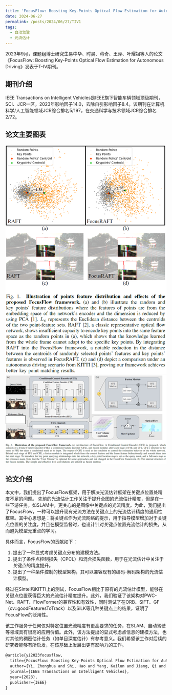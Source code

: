 ```yaml
---
title: 'FocusFlow: Boosting Key-Points Optical Flow Estimation for Autonomous Driving'
date: 2024-06-27
permalink: /posts/2024/06/27/TIV1
tags:
  - 自动驾驶
  - 光流估计
---
```


2023年9月，课题组博士研究生易中华、时昊、蒋奇、王泽、叶耀祖等人的论文《FocusFlow: Boosting Key-Points Optical Flow Estimation for Autonomous Driving》发表于T-IV期刊。

## 期刊介绍

IEEE Transactions on Intelligent Vehicles是IEEE旗下智能车辆领域顶级期刊，SCI、JCR一区，2023年影响因子14.0，去除自引影响因子8.4。该期刊在计算机科学/人工智能领域JCR综合排名5/197，在交通科学与技术领域JCR综合排名2/72。

## 论文主要图表
<div style="text-align:center">
<img src="/images/research/2024-06-27-TIV1/图片1.png" alt="Portfolio">
</div>
<div style="text-align:center">
<img src="/images/research/2024-06-27-TIV1/图片2.png" alt="Portfolio">
</div>

## 论文介绍

本文中，我们提出了FocusFlow框架，用于解决光流估计框架在关键点位置处精度不足的问题。
先前的光流估计工作关注于提升全图的光流估计精度，但是在一些下游任务，如SLAM中，更关心的是图像中关键点的光流精度。为此，我们提出了FocusFlow，一种可以提升现有光流方法在关键点上的光流估计精度的通用性框架。其中心思想是：将关键点作为光流网络的提示，用于指导模型增加对于关键点位置的关注度，并且在模型监督时，也设计针对关键点位置光流估计的损失，从而避免模型无重点的学习。

具体而言，FocusFlow的贡献如下：
1) 提出了一种显式考虑关键点分布的建模方法。
2) 提出了条件点控制损失（CPCL）和混合损失函数，用于在光流估计中关注于关键点的精度提升。
3) 提出了一种条件控制的模型架构，其可以兼容现有的编码-解码架构的光流估计模型。

经过在Sintel和KITTI上的测试，FocusFlow相比于原有的光流估计模型，能够在关键点位置获得巨大的光流估计精度提升。此外，我们验证了该架构对PWC-Net、RAFT、FlowFormer的兼容性和有效性，同时测试了在ORB、SIFT、GF（cv::goodFeaturesToTrack）以及SiLK等几种关键点上的结果，证明了FocusFlow的泛用性。

该工作服务于任何仅对特定位置光流精度有更高要求的任务，在SLAM、自动驾驶等领域具有很高的应用价值。此外，该方法提出的显式考虑点信息的建模方法，也对其他的稠密估计任务（如单目深度估计）有参考意义。我们希望该工作对后续的研究者能够有所启发，在该基础上发展出更有影响力的工作。


```tex
@article{yi2023focusflow,
  title={FocusFlow: Boosting Key-Points Optical Flow Estimation for Autonomous Driving},
  author={Yi, Zhonghua and Shi, Hao and Yang, Kailun and Jiang, Qi and Ye, Yaozu and Wang, Ze and Ni, Huajian and Wang, Kaiwei},
  journal={IEEE Transactions on Intelligent Vehicles},
  year={2023},
  publisher={IEEE}
}
```

